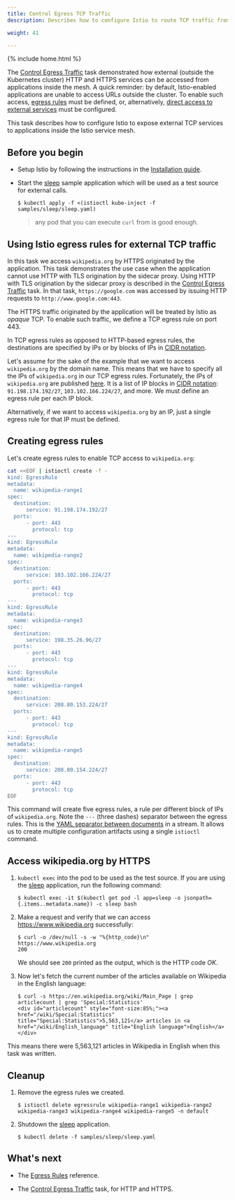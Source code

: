 ```yaml
---
title: Control Egress TCP Traffic
description: Describes how to configure Istio to route TCP traffic from services in the mesh to external services.

weight: 41

---
```

{% include home.html %}

The [Control Egress Traffic]({{home}}/docs/tasks/traffic-management/egress.html) task demonstrated how external (outside the Kubernetes cluster) HTTP and HTTPS services can be accessed from applications inside the mesh. A quick reminder: by default, Istio-enabled applications are unable to access URLs outside the cluster. To enable such access, [egress rules]({{home}}/docs/reference/config/istio.routing.v1alpha1.html#EgressRule) must be defined, or, alternatively, [direct access to external services]({{home}}/docs/tasks/traffic-management/egress.html#calling-external-services-directly) must be configured.

This task describes how to configure Istio to expose external TCP services to applications inside the Istio service mesh.

## Before you begin

* Setup Istio by following the instructions in the
  [Installation guide]({{home}}/docs/setup/).

* Start the [sleep](https://github.com/istio/istio/tree/master/samples/sleep) sample application which will be used as a test source for external calls.

  ```command
  $ kubectl apply -f <(istioctl kube-inject -f samples/sleep/sleep.yaml)
  ```

  > any pod that you can execute `curl` from is good enough.

## Using Istio egress rules for external TCP traffic

In this task we access `wikipedia.org` by HTTPS originated by the application. This task demonstrates the use case when the application cannot use HTTP with TLS origination by the sidecar proxy. Using HTTP with TLS origination by the sidecar proxy is described in the [Control Egress Traffic]({{home}}/docs/tasks/traffic-management/egress.html) task. In that task, `https://google.com` was accessed by issuing HTTP requests to `http://www.google.com:443`.

The HTTPS traffic originated by the application will be treated by Istio as _opaque_ TCP. To enable such traffic, we define a TCP egress rule on port 443.

In TCP egress rules as opposed to HTTP-based egress rules, the destinations are specified by IPs or by blocks of IPs in [CIDR notation](https://tools.ietf.org/html/rfc2317).

Let's assume for the sake of the example that we want to access `wikipedia.org` by the domain name. This means that we have to specify all the IPs of `wikipedia.org` in our TCP egress rules. Fortunately, the IPs of `wikipedia.org` are published [here]( https://www.mediawiki.org/wiki/Wikipedia_Zero/IP_Addresses). It is a list of IP blocks in [CIDR notation](https://tools.ietf.org/html/rfc2317): `91.198.174.192/27`, `103.102.166.224/27`, and more. We must define an egress rule per each IP block.

Alternatively, if we want to access `wikipedia.org` by an IP, just a single egress rule for that IP must be defined.

## Creating egress rules

Let's create egress rules to enable TCP access to `wikipedia.org`:

```bash
cat <<EOF | istioctl create -f -
kind: EgressRule
metadata:
  name: wikipedia-range1
spec:
  destination:
      service: 91.198.174.192/27
  ports:
      - port: 443
        protocol: tcp
---
kind: EgressRule
metadata:
  name: wikipedia-range2
spec:
  destination:
      service: 103.102.166.224/27
  ports:
      - port: 443
        protocol: tcp
---
kind: EgressRule
metadata:
  name: wikipedia-range3
spec:
  destination:
      service: 198.35.26.96/27
  ports:
      - port: 443
        protocol: tcp
---
kind: EgressRule
metadata:
  name: wikipedia-range4
spec:
  destination:
      service: 208.80.153.224/27
  ports:
      - port: 443
        protocol: tcp
---
kind: EgressRule
metadata:
  name: wikipedia-range5
spec:
  destination:
      service: 208.80.154.224/27
  ports:
      - port: 443
        protocol: tcp
EOF
```

This command will create five egress rules, a rule per different block of IPs of `wikipedia.org`. Note the `---` (three dashes) separator between the egress rules. This is the
[YAML separator between documents](http://yaml.org/spec/1.2/spec.html#id2760395) in a stream. It allows us to create multiple configuration artifacts using
a single `istioctl` command.

## Access wikipedia.org by HTTPS

1. `kubectl exec` into the pod to be used as the test source. If you are using the [sleep](https://github.com/istio/istio/tree/master/samples/sleep) application, run the following command:

   ```command
   $ kubectl exec -it $(kubectl get pod -l app=sleep -o jsonpath={.items..metadata.name}) -c sleep bash
   ```

1. Make a request and verify that we can access https://www.wikipedia.org successfully:

   ```command
   $ curl -o /dev/null -s -w "%{http_code}\n" https://www.wikipedia.org
   200
   ```

   We should see `200` printed as the output, which is the HTTP code _OK_.

1. Now let's fetch the current number of the articles available on Wikipedia in the English language:
   ```command
   $ curl -s https://en.wikipedia.org/wiki/Main_Page | grep articlecount | grep 'Special:Statistics'
   <div id="articlecount" style="font-size:85%;"><a href="/wiki/Special:Statistics" title="Special:Statistics">5,563,121</a> articles in <a  href="/wiki/English_language" title="English language">English</a></div>
   ```

  This means there were 5,563,121 articles in Wikipedia in English when this task was written.

## Cleanup

1. Remove the egress rules we created.

   ```command
   $ istioctl delete egressrule wikipedia-range1 wikipedia-range2 wikipedia-range3 wikipedia-range4 wikipedia-range5 -n default
   ```

1. Shutdown the [sleep](https://github.com/istio/istio/tree/master/samples/sleep) application.

   ```command
   $ kubectl delete -f samples/sleep/sleep.yaml
   ```

## What's next

* The [Egress Rules]({{home}}/docs/concepts/traffic-management/rules-configuration.html#egress-rules) reference.

* The [Control Egress Traffic]({{home}}/docs/tasks/traffic-management/egress.html) task, for HTTP and HTTPS.
